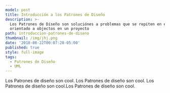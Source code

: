 ```yaml
---
model: post
title: Introducción a los Patrones de Diseño
description: >-
  Los Patrones de Diseño son soluciónes a problemas que se repiten en el diseño
  orientado a objectos en un proyecto
path: introduccion-patrones-de-diseno
thumbnail: /img/jhj.png
date: '2018-08-22T00:07:28-05:00'
published: true
style: full-image
tags:
  - Patrones de Diseño
  - UML
---
```


Los Patrones de diseño son cool.
Los Patrones de diseño son cool.
Los Patrones de diseño son cool.Los Patrones de diseño son cool.
